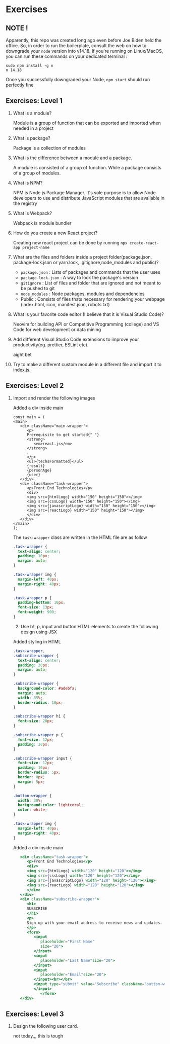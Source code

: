 # Exercises

## NOTE !

Apparently, this repo was created long ago even before Joe Biden held the office. So, in order to run the boilerplate, consult the web on how to downgrade your `node` version into v14.18. If you're running on Linux/MacOS, you can run these commands on your dedicated terminal :

```shell
sudo npm install -g n
n 14.18
```

Once you successfully downgraded your Node, `npm start` should run perfectly fine

## Exercises: Level 1

1. What is a module?

   Module is a group of function that can be exported and imported when needed in a project

2. What is package?

   Package is a collection of modules

3. What is the difference between a module and a package.

   A module is consisted of a group of function. While a package consists of a group of modules.

4. What is NPM?

   NPM is Node.js Package Manager. It's sole purpose is to allow Node developers to use and distribute JavaScript modules that are available in the registry

5. What is Webpack?

   Webpack is module bundler

6. How do you create a new React project?

   Creating new react project can be done by running `npx create-react-app project-name`

7. What are the files and folders inside a project folder(package.json, package-lock.json or yarn.lock, .gitignore,node_modules and public)?

   - `package.json` : Lists of packages and commands that the user uses
   - `package-lock.json` : A way to lock the package's version
   - `gitignore` : List of files and folder that are ignored and not meant to be pushed to git
   - `node_modules` : Node packages, modules and dependencies
   - Public : Consists of files thats necessary for rendering your webpage (index.html, icon, manifest.json, robots.txt)

8. What is your favorite code editor (I believe that it is Visual Studio Code)?

   Neovim for building API or Competitive Programming (college) and VS Code for web development or data mining

9. Add different Visual Studio Code extensions to improve your productivity(eg. prettier, ESLint etc).

   aight bet

10. Try to make a different custom module in a different file and import it to index.js.

## Exercises: Level 2

1. Import and render the following images

   Added a div inside main

   ```JSX
   const main = (
   <main>
      <div className="main-wrapper">
         <p>
         Prerequisite to get started{" "}
         <strong>
            <em>react.js</em>
         </strong>
         :
         </p>
         <ul>{techsFormatted}</ul>
         {result}
         {personAge}
         {user}
      </div>
      <div className="task-wrapper">
         <p>Front End Technologies</p>
         <div>
         <img src={htmlLogo} width="150" height="150"></img>
         <img src={cssLogo} width="150" height="150"></img>
         <img src={javascriptLogo} width="150" height="150"></img>
         <img src={reactLogo} width="150" height="150"></img>
         </div>
      </div>
   </main>
   );
   ```

   The `task-wrapper` class are written in the HTML file are as follow

   ```css
   .task-wrapper {
     text-align: center;
     padding: 10px;
     margin: auto;
   }

   .task-wrapper img {
     margin-left: 40px;
     margin-right: 40px;
   }

   .task-wrapper p {
     padding-bottom: 10px;
     font-size: 13px;
     font-weight: 900;
   }
   ```

   2. Use h1, p, input and button HTML elements to create the following design using JSX

   Added styling in HTML

   ```css
   .task-wrapper,
   .subscribe-wrapper {
     text-align: center;
     padding: 20px;
     margin: auto;
   }

   .subscribe-wrapper {
     background-color: #adebfa;
     margin: auto;
     width: 85%;
     border-radius: 10px;
   }

   .subscribe-wrapper h1 {
     font-size: 20px;
   }

   .subscribe-wrapper p {
     font-size: 12px;
     padding: 30px;
   }

   .subscribe-wrapper input {
     font-size: 12px;
     padding: 10px;
     border-radius: 5px;
     border: 0px;
     margin: 5px;
   }

   .button-wrapper {
     width: 30%;
     background-color: lightcoral;
     color: white;
   }

   .task-wrapper img {
     margin-left: 40px;
     margin-right: 40px;
   }
   ```

   Added a div inside main

   ```jsx
      <div className="task-wrapper">
         <p>Front End Technologies</p>
         <div>
         <img src={htmlLogo} width="120" height="120"></img>
         <img src={cssLogo} width="120" height="120"></img>
         <img src={javascriptLogo} width="120" height="120"></img>
         <img src={reactLogo} width="120" height="120"></img>
         </div>
      </div>
      <div className="subscribe-wrapper">
         <h1>
         SUBSCRIBE
         </h1>
         <p>
         Sign up with your email address to receive news and updates.
         </p>
         <form>
            <input
               placeholder="First Name"
               size="20">
            </input>
            <input
               placeholder="Last Name"size="20">
            </input>
            <input
               placeholder="Email"size="20">
            </input><br></br>
            <input type="submit" value="Subscribe" className="button-wrapper">
            </input>
               </form>
      </div>
   ```

## Exercises: Level 3

1. Design the following user card.

   not today,,, this is tough
